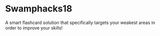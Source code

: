 # Swamphacks18
A smart flashcard solution that specifically targets your weakest areas in order to improve your skills!
